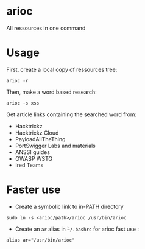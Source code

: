 # arioc
All ressources in one command

# Usage
First, create a local copy of ressources tree:
```
arioc -r
```

Then, make a word based research:
```
arioc -s xss
```

Get article links containing the searched word from:
- Hacktrickz
- Hacktrickz Cloud
- PayloadAllTheThing
- PortSwigger Labs and materials
- ANSSI guides
- OWASP WSTG
- Ired Teams

# Faster use
- Create a symbolic link to in-PATH directory
```
sudo ln -s <arioc/path>/arioc /usr/bin/arioc
```

- Create an `ar` alias in ̀`~/.bashrc` for arioc fast use :
```
alias ar="/usr/bin/arioc"
```
